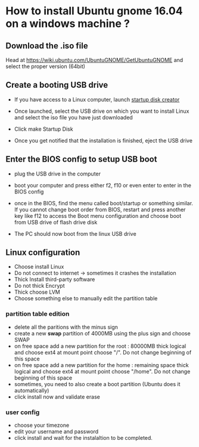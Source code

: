 # How to install Ubuntu gnome 16.04 on a windows machine ?

## Download the .iso file 

Head at https://wiki.ubuntu.com/UbuntuGNOME/GetUbuntuGNOME and select the proper version (64bit)

## Create a booting USB drive

* If you have access to a Linux computer, launch [startup disk creator](https://en.wikipedia.org/wiki/Startup_Disk_Creator)

* Once launched, select the USB drive on which you want to install Linux and select the iso file you have just downloaded

* Click make Startup Disk

* Once you get notified that the installation is finished, eject the USB drive

## Enter the BIOS config to setup USB boot

* plug the USB drive in the computer

* boot your computer and press either f2, f10 or even enter to enter in the BIOS config

* once in the BIOS, find the menu called boot/startup or something similar. If you cannot change boot order from BIOS, restart and press another key like f12 to access the Boot menu configuration and choose boot from USB drive of flash drive disk

* The PC should now boot from the linux USB drive

## Linux configuration

* Choose install Linux
* Do not connect to internet -> sometimes it crashes the installation
* Thick Install third-party software
* Do not thick Encrypt
* Thick choose LVM
* Choose something else to manually edit the partition table

### partition table edition

* delete all the paritions with the minus sign
* create a new __swap__ partition of 4000MB using the plus sign and choose SWAP
* on free space add a new partition for the root : 80000MB thick logical and choose ext4 at mount point choose "/". Do not change beginning of this space
* on free space add a new partition for the home : remaining space thick logical and choose ext4 at mount point choose "/home". Do not change beginning of this space
* sometimes, you need to also create a boot partition (Ubuntu does it automatically)
* click install now and validate erase

### user config
* choose your timezone
* edit your username and password
* click install and wait for the instalaltion to be completed.



